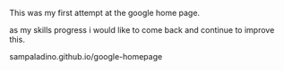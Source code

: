 This was my first attempt at the google home page.

as my skills progress i would like to come back and continue to improve this.

sampaladino.github.io/google-homepage
